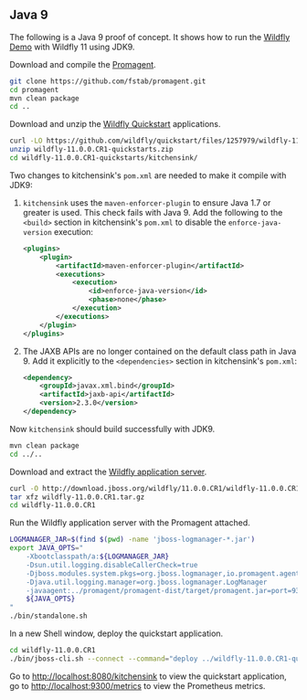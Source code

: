 Java 9
------

The following is a Java 9 proof of concept. It shows how to run the [Wildfly Demo](README.md#wildfly-demo) with Wildfly 11 using JDK9.

Download and compile the [Promagent](https://github.com/fstab/promagent).

```bash
git clone https://github.com/fstab/promagent.git
cd promagent
mvn clean package
cd ..
```

Download and unzip the [Wildfly Quickstart](https://github.com/wildfly/quickstart) applications.

```bash
curl -LO https://github.com/wildfly/quickstart/files/1257979/wildfly-11.0.0.CR1-quickstarts.zip
unzip wildfly-11.0.0.CR1-quickstarts.zip
cd wildfly-11.0.0.CR1-quickstarts/kitchensink/
```

Two changes to kitchensink's `pom.xml` are needed to make it compile with JDK9:

1. `kitchensink` uses the `maven-enforcer-plugin` to ensure Java 1.7 or greater is used. This check fails with Java 9. Add the following to the `<build>` section in kitchensink's `pom.xml` to disable the `enforce-java-version` execution:
   
   ```xml
   <plugins>
       <plugin>
           <artifactId>maven-enforcer-plugin</artifactId>
           <executions>
               <execution>
                   <id>enforce-java-version</id>
                   <phase>none</phase>
               </execution>
           </executions>
       </plugin>
   </plugins>
   ```
   
2. The JAXB APIs are no longer contained on the default class path in Java 9. Add it explicitly to the `<dependencies>` section in kitchensink's `pom.xml`:
   
   ```xml
   <dependency>
       <groupId>javax.xml.bind</groupId>
       <artifactId>jaxb-api</artifactId>
       <version>2.3.0</version>
   </dependency>
   ```

Now `kitchensink` should build successfully with JDK9.

```bash
mvn clean package
cd ../..
```

Download and extract the [Wildfly application server](http://wildfly.org/).

```bash
curl -O http://download.jboss.org/wildfly/11.0.0.CR1/wildfly-11.0.0.CR1.tar.gz
tar xfz wildfly-11.0.0.CR1.tar.gz
cd wildfly-11.0.0.CR1
```

Run the Wildfly application server with the Promagent attached.

```bash
LOGMANAGER_JAR=$(find $(pwd) -name 'jboss-logmanager-*.jar')
export JAVA_OPTS="
    -Xbootclasspath/a:${LOGMANAGER_JAR}
    -Dsun.util.logging.disableCallerCheck=true
    -Djboss.modules.system.pkgs=org.jboss.logmanager,io.promagent.agent
    -Djava.util.logging.manager=org.jboss.logmanager.LogManager
    -javaagent:../promagent/promagent-dist/target/promagent.jar=port=9300
    ${JAVA_OPTS}
"
./bin/standalone.sh
```

In a new Shell window, deploy the quickstart application.

```bash
cd wildfly-11.0.0.CR1
./bin/jboss-cli.sh --connect --command="deploy ../wildfly-11.0.0.CR1-quickstarts/kitchensink/target/kitchensink.war"
```

Go to [http://localhost:8080/kitchensink](http://localhost:8080/kitchensink) to view the quickstart application,
go to [http://localhost:9300/metrics](http://localhost:9300/metrics) to view the Prometheus metrics.
